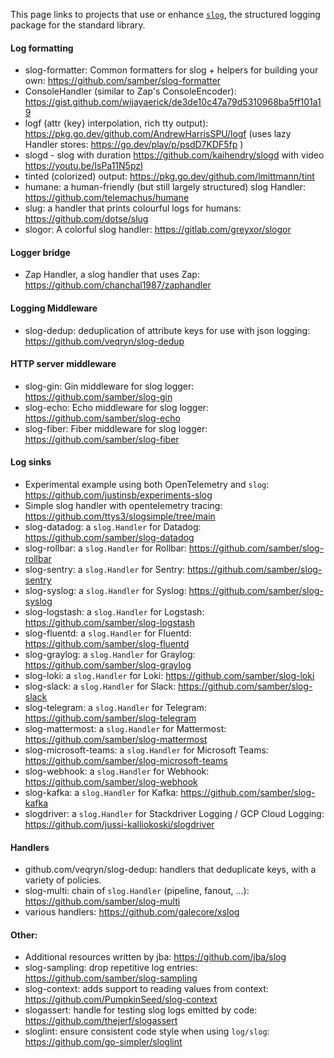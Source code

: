 This page links to projects that use or enhance [`slog`](https://pkg.go.dev/log/slog), the structured logging package for the standard library.

#### Log formatting
- slog-formatter: Common formatters for slog + helpers for building your own: https://github.com/samber/slog-formatter
- ConsoleHandler (similar to Zap's ConsoleEncoder): https://gist.github.com/wijayaerick/de3de10c47a79d5310968ba5ff101a19
- logf (attr {key} interpolation, rich tty output): https://pkg.go.dev/github.com/AndrewHarrisSPU/logf (uses lazy Handler stores: https://go.dev/play/p/psdD7KDF5fp )
- slogd - slog with duration https://github.com/kaihendry/slogd with video https://youtu.be/IsPa11N5pzI
- tinted (colorized) output: https://pkg.go.dev/github.com/lmittmann/tint
- humane: a human-friendly (but still largely structured) slog Handler: https://github.com/telemachus/humane
- slug: a handler that prints colourful logs for humans: https://github.com/dotse/slug
- slogor: A colorful slog handler: https://gitlab.com/greyxor/slogor

#### Logger bridge
- Zap Handler, a slog handler that uses Zap: https://github.com/chanchal1987/zaphandler

#### Logging Middleware
- slog-dedup: deduplication of attribute keys for use with json logging: https://github.com/veqryn/slog-dedup

#### HTTP server middleware
- slog-gin: Gin middleware for slog logger: https://github.com/samber/slog-gin
- slog-echo: Echo middleware for slog logger: https://github.com/samber/slog-echo
- slog-fiber: Fiber middleware for slog logger: https://github.com/samber/slog-fiber

#### Log sinks
- Experimental example using both OpenTelemetry and `slog`: https://github.com/justinsb/experiments-slog
- Simple slog handler with opentelemetry tracing: https://github.com/ttys3/slogsimple/tree/main
- slog-datadog: a `slog.Handler` for Datadog: https://github.com/samber/slog-datadog
- slog-rollbar: a `slog.Handler` for Rollbar: https://github.com/samber/slog-rollbar
- slog-sentry: a `slog.Handler` for Sentry: https://github.com/samber/slog-sentry
- slog-syslog: a `slog.Handler` for Syslog: https://github.com/samber/slog-syslog
- slog-logstash: a `slog.Handler` for Logstash: https://github.com/samber/slog-logstash
- slog-fluentd: a `slog.Handler` for Fluentd: https://github.com/samber/slog-fluentd
- slog-graylog: a `slog.Handler` for Graylog: https://github.com/samber/slog-graylog
- slog-loki: a `slog.Handler` for Loki: https://github.com/samber/slog-loki
- slog-slack: a `slog.Handler` for Slack: https://github.com/samber/slog-slack
- slog-telegram: a `slog.Handler` for Telegram: https://github.com/samber/slog-telegram
- slog-mattermost: a `slog.Handler` for Mattermost: https://github.com/samber/slog-mattermost
- slog-microsoft-teams: a `slog.Handler` for Microsoft Teams: https://github.com/samber/slog-microsoft-teams
- slog-webhook: a `slog.Handler` for Webhook: https://github.com/samber/slog-webhook
- slog-kafka: a `slog.Handler` for Kafka: https://github.com/samber/slog-kafka
- slogdriver: a `slog.Handler` for Stackdriver Logging / GCP Cloud Logging: https://github.com/jussi-kalliokoski/slogdriver

#### Handlers

- github.com/veqryn/slog-dedup: handlers that deduplicate keys, with a variety of policies.
- slog-multi: chain of `slog.Handler` (pipeline, fanout, ...): https://github.com/samber/slog-multi
- various handlers: https://github.com/galecore/xslog

#### Other:
- Additional resources written by jba: https://github.com/jba/slog
- slog-sampling: drop repetitive log entries: https://github.com/samber/slog-sampling
- slog-context: adds support to reading values from context: https://github.com/PumpkinSeed/slog-context
- slogassert: handle for testing slog logs emitted by code: https://github.com/thejerf/slogassert
- sloglint: ensure consistent code style when using `log/slog`: https://github.com/go-simpler/sloglint
